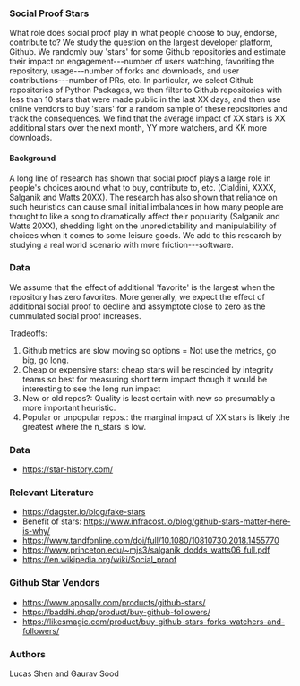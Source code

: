 ### Social Proof Stars

What role does social proof play in what people choose to buy, endorse, contribute to? We study the question on the largest developer platform, Github. We randomly buy 'stars' for some Github repositories and estimate their impact on engagement---number of users watching, favoriting the repository, usage---number of forks and downloads, and user contributions---number of PRs, etc. In particular, we select Github repositories of Python Packages, we then filter to Github repositories with less than 10 stars that were made public in the last XX days, and then use online vendors to buy 'stars' for a random sample of these repositories and track the consequences. We find that the average impact of XX stars is XX additional stars over the next month, YY more watchers, and KK more downloads.


#### Background

A long line of research has shown that social proof plays a large role in people's choices around what to buy, contribute to, etc. (Cialdini, XXXX, Salganik and Watts 20XX). The research has also shown that reliance on such heuristics can cause small initial imbalances in how many people are thought to like a song to dramatically affect their popularity (Salganik and Watts 20XX), shedding light on the unpredictability and manipulability of choices when it comes to some leisure goods. We add to this research by studying a real world scenario with more friction---software.  

### Data 

We assume that the effect of additional 'favorite' is the largest when the repository has zero favorites. More generally, we expect the effect of additional social proof to decline and assymptote close to zero as the cummulated social proof increases. 

Tradeoffs:

1. Github metrics are slow moving so options = Not use the metrics, go big, go long.
2. Cheap or expensive stars: cheap stars will be rescinded by integrity teams so best for measuring short term impact though it would be interesting to see the long run impact
3. New or old repos?: Quality is least certain with new so presumably a more important heuristic. 
4. Popular or unpopular repos.: the marginal impact of XX stars is likely the greatest where the n_stars is low. 

### Data

* https://star-history.com/

### Relevant Literature

* https://dagster.io/blog/fake-stars
* Benefit of stars: https://www.infracost.io/blog/github-stars-matter-here-is-why/
* https://www.tandfonline.com/doi/full/10.1080/10810730.2018.1455770
* https://www.princeton.edu/~mjs3/salganik_dodds_watts06_full.pdf
* https://en.wikipedia.org/wiki/Social_proof

### Github Star Vendors

* https://www.appsally.com/products/github-stars/
* https://baddhi.shop/product/buy-github-followers/
* https://likesmagic.com/product/buy-github-stars-forks-watchers-and-followers/

### Authors

Lucas Shen and Gaurav Sood

